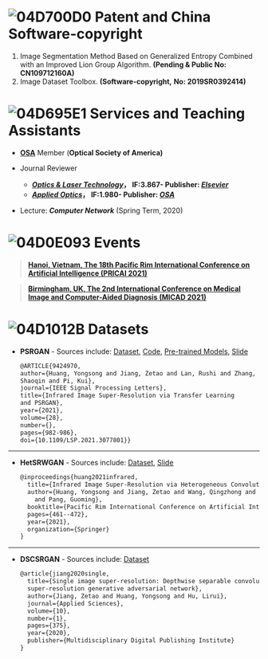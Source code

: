 


# ![04D700D0](https://user-images.githubusercontent.com/23012102/161746152-f72c4147-6586-4b99-8d02-f4c761e7b620.png) Patent and China Software-copyright
1. Image Segmentation Method Based on Generalized Entropy Combined with an Improved Lion Group Algorithm. **(Pending & Public No: CN109712160A)**
2. Image Dataset Toolbox. **(Software-copyright,** **No: 2019SR0392414)**

# ![04D695E1](https://user-images.githubusercontent.com/23012102/161746081-23a293be-c2b0-4b21-9d5d-8b0bcfbdc882.png) Services and Teaching Assistants
- [**OSA**](https://www.optica.org/en-us/home/) Member (**Optical Society of America)**
- Journal Reviewer
    - ***[Optics & Laser Technology](https://www.journals.elsevier.com/optics-and-laser-technology)*，  IF:3.867- Publisher: *[Elsevier](https://www.elsevier.com/)***
    - ***[Applied Optics](https://www.osapublishing.org/ao/home.cfm)*，   IF:1.980- Publisher: *[OSA](https://www.optica.org/en-us/home/)***

- Lecture: ***Computer Network*** (Spring Term, 2020)

# ![04D0E093](https://user-images.githubusercontent.com/23012102/161745157-4237d59b-822a-42bd-aa6c-9f7b21cb7566.png) Events

> [**Hanoi, Vietnam, The 18th Pacific Rim International Conference on Artificial Intelligence (PRICAI 2021)**](https://www.pricai.org/2021/)                  

> [**Birmingham, UK, The 2nd International Conference on Medical Image and Computer-Aided Diagnosis (MICAD 2021)**](http://www.micad.org/#) 



# ![04D1012B](https://user-images.githubusercontent.com/23012102/161745176-20a41d63-3073-4c72-b7e2-f7fac6a12bc9.png) Datasets

- **PSRGAN**  - Sources include: [Dataset](https://doi.org/10.6084/m9.figshare.13359632.v2), [Code](https://github.com/yongsongH/Infrared-Image_PSRGAN), [Pre-trained Models](https://figshare.com/articles/dataset/Pre-trained_models/16591973), [Slide](https://github.com/yongsongH/academic_poster/blob/main/PSRGAN_Presentations.pdf) 

    
    ```latex
    @ARTICLE{9424970, 
    author={Huang, Yongsong and Jiang, Zetao and Lan, Rushi and Zhang, 
    Shaoqin and Pi, Kui}, 
    journal={IEEE Signal Processing Letters}, 
    title={Infrared Image Super-Resolution via Transfer Learning 
    and PSRGAN}, 
    year={2021}, 
    volume={28}, 
    number={}, 
    pages={982-986}, 
    doi={10.1109/LSP.2021.3077801}}
    ```
    
  
 ---    
- **HetSRWGAN** - Sources include:  [Dataset](https://doi.org/10.6084/m9.figshare.9862184.v3), [Slide](https://github.com/yongsongH/academic_poster/blob/main/PRICAI_Oral_1110.pdf)
    
    ```latex
    @inproceedings{huang2021infrared,
      title={Infrared Image Super-Resolution via Heterogeneous Convolutional WGAN},
      author={Huang, Yongsong and Jiang, Zetao and Wang, Qingzhong and Jiang, Qi 
    	and Pang, Guoming},
      booktitle={Pacific Rim International Conference on Artificial Intelligence},
      pages={461--472},
      year={2021},
      organization={Springer}
    }
    ```
    
   
 ---   
- **DSCSRGAN** - Sources include: [Dataset](https://doi.org/10.6084/m9.figshare.9785438.v2) 
    
    ```latex
    @article{jiang2020single,
      title={Single image super-resolution: Depthwise separable convolution 
      super-resolution generative adversarial network},
      author={Jiang, Zetao and Huang, Yongsong and Hu, Lirui},
      journal={Applied Sciences},
      volume={10},
      number={1},
      pages={375},
      year={2020},
      publisher={Multidisciplinary Digital Publishing Institute}
    }
    ```
    
   
    
